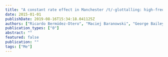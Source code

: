 ```yaml
---
title: "A constant rate effect in Manchester /t/-glottalling: high-frequency words are ahead of, but change at the same rate as, low-frequency words"
date: 2015-01-01
publishDate: 2019-08-16T15:34:18.041125Z
authors: ["Ricardo Bermúdez-Otero", "Maciej Baranowski", "George Bailey", "Danielle Turton"]
publication_types: ["0"]
abstract: ""
featured: false
publication: ""
tags: ["Me"]
---
```


